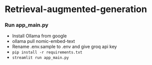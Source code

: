 ﻿# Retrieval-augmented-generation
### Run app_main.py
* Install Ollama from google
* ollama pull nomic-embed-text
* Rename .env.sample to .env and give groq api key
* ``` pip install -r requirements.txt ```
* ``` streamlit run app_main.py ```
